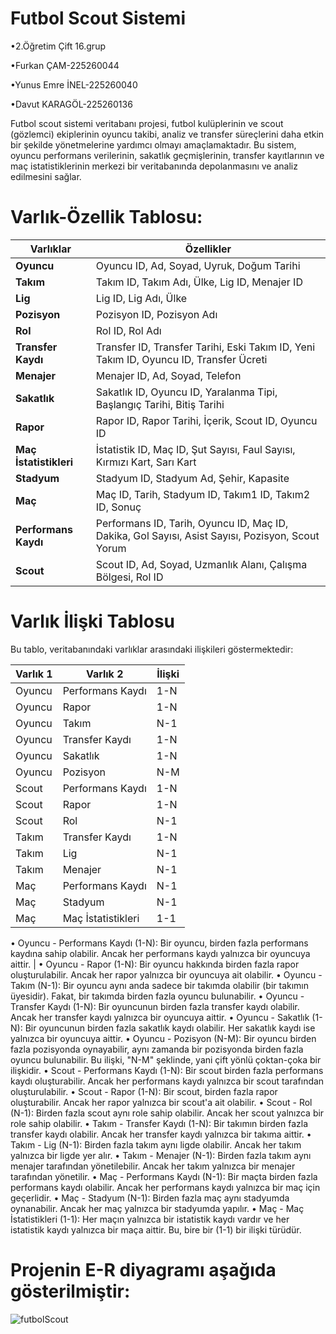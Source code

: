 # Futbol Scout Sistemi
•2.Öğretim Çift 16.grup

•Furkan ÇAM-225260044

•Yunus Emre İNEL-225260040

•Davut KARAGÖL-225260136

Futbol scout sistemi veritabanı projesi, futbol kulüplerinin ve scout (gözlemci) ekiplerinin oyuncu takibi, analiz ve transfer süreçlerini daha etkin bir şekilde yönetmelerine yardımcı olmayı amaçlamaktadır. Bu sistem, oyuncu performans verilerinin, sakatlık geçmişlerinin, transfer kayıtlarının ve maç istatistiklerinin merkezi bir veritabanında depolanmasını ve analiz edilmesini sağlar.

# Varlık-Özellik Tablosu:

| **Varlıklar**           | **Özellikler**                                                                                                      |
|-------------------------|----------------------------------------------------------------------------------------------------------------------|
| **Oyuncu**              | Oyuncu ID, Ad, Soyad, Uyruk, Doğum Tarihi                                                                          |
| **Takım**               | Takım ID, Takım Adı, Ülke, Lig ID, Menajer ID                                                                      |
| **Lig**                 | Lig ID, Lig Adı, Ülke                                                                                               |
| **Pozisyon**            | Pozisyon ID, Pozisyon Adı                                                                                           |
| **Rol**                 | Rol ID, Rol Adı                                                                                                     |
| **Transfer Kaydı**      | Transfer ID, Transfer Tarihi, Eski Takım ID, Yeni Takım ID, Oyuncu ID, Transfer Ücreti                               |
| **Menajer**             | Menajer ID, Ad, Soyad, Telefon                                                                                      |
| **Sakatlık**            | Sakatlık ID, Oyuncu ID, Yaralanma Tipi, Başlangıç Tarihi, Bitiş Tarihi                                             |
| **Rapor**               | Rapor ID, Rapor Tarihi, İçerik, Scout ID, Oyuncu ID                                                                 |
| **Maç İstatistikleri**  | İstatistik ID, Maç ID, Şut Sayısı, Faul Sayısı, Kırmızı Kart, Sarı Kart                                           |
| **Stadyum**             | Stadyum ID, Stadyum Ad, Şehir, Kapasite                                                                            |
| **Maç**                 | Maç ID, Tarih, Stadyum ID, Takım1 ID, Takım2 ID, Sonuç                                                             |
| **Performans Kaydı**    | Performans ID, Tarih, Oyuncu ID, Maç ID, Dakika, Gol Sayısı, Asist Sayısı, Pozisyon, Scout Yorum                   |
| **Scout**               | Scout ID, Ad, Soyad, Uzmanlık Alanı, Çalışma Bölgesi, Rol ID                                                       |

# Varlık İlişki Tablosu

Bu tablo, veritabanındaki varlıklar arasındaki ilişkileri göstermektedir:

| **Varlık 1** | **Varlık 2**           | **İlişki** |
|--------------|------------------------|------------|
| Oyuncu       | Performans Kaydı       | 1-N        |
| Oyuncu       | Rapor                  | 1-N        |
| Oyuncu       | Takım                  | N-1        |
| Oyuncu       | Transfer Kaydı         | 1-N        |
| Oyuncu       | Sakatlık               | 1-N        |
| Oyuncu       | Pozisyon               | N-M        |
| Scout        | Performans Kaydı       | 1-N        |
| Scout        | Rapor                  | 1-N        |
| Scout        | Rol                    | N-1        |
| Takım        | Transfer Kaydı         | 1-N        |
| Takım        | Lig                    | N-1        |
| Takım        | Menajer                | N-1        |
| Maç          | Performans Kaydı       | N-1        |
| Maç          | Stadyum                | N-1        |
| Maç          | Maç İstatistikleri     | 1-1        |

•  Oyuncu - Performans Kaydı (1-N): Bir oyuncu, birden fazla performans kaydına sahip olabilir. Ancak her performans kaydı yalnızca bir oyuncuya aittir. |
•  Oyuncu - Rapor (1-N): Bir oyuncu hakkında birden fazla rapor oluşturulabilir. Ancak her rapor yalnızca bir oyuncuya ait olabilir.
•  Oyuncu - Takım (N-1): Bir oyuncu aynı anda sadece bir takımda olabilir (bir takımın üyesidir). Fakat, bir takımda birden fazla oyuncu bulunabilir.
•  Oyuncu - Transfer Kaydı (1-N): Bir oyuncunun birden fazla transfer kaydı olabilir. Ancak her transfer kaydı yalnızca bir oyuncuya aittir.
•  Oyuncu - Sakatlık (1-N): Bir oyuncunun birden fazla sakatlık kaydı olabilir. Her sakatlık kaydı ise yalnızca bir oyuncuya aittir.
•  Oyuncu - Pozisyon (N-M): Bir oyuncu birden fazla pozisyonda oynayabilir, aynı zamanda bir pozisyonda birden fazla oyuncu bulunabilir. Bu ilişki, "N-M" şeklinde, yani çift yönlü çoktan-çoka bir ilişkidir.
•  Scout - Performans Kaydı (1-N): Bir scout birden fazla performans kaydı oluşturabilir. Ancak her performans kaydı yalnızca bir scout tarafından oluşturulabilir.
•  Scout - Rapor (1-N): Bir scout, birden fazla rapor oluşturabilir. Ancak her rapor yalnızca bir scout'a ait olabilir.
•  Scout - Rol (N-1): Birden fazla scout aynı role sahip olabilir. Ancak her scout yalnızca bir role sahip olabilir.
•  Takım - Transfer Kaydı (1-N): Bir takımın birden fazla transfer kaydı olabilir. Ancak her transfer kaydı yalnızca bir takıma aittir.
•  Takım - Lig (N-1): Birden fazla takım aynı ligde olabilir. Ancak her takım yalnızca bir ligde yer alır.
•  Takım - Menajer (N-1): Birden fazla takım aynı menajer tarafından yönetilebilir. Ancak her takım yalnızca bir menajer tarafından yönetilir.
•  Maç - Performans Kaydı (N-1): Bir maçta birden fazla performans kaydı olabilir. Ancak her performans kaydı yalnızca bir maç için geçerlidir.
•  Maç - Stadyum (N-1): Birden fazla maç aynı stadyumda oynanabilir. Ancak her maç yalnızca bir stadyumda yapılır.
•  Maç - Maç İstatistikleri (1-1): Her maçın yalnızca bir istatistik kaydı vardır ve her istatistik kaydı yalnızca bir maça aittir. Bu, bire bir (1-1) bir ilişki türüdür.


# Projenin E-R diyagramı aşağıda gösterilmiştir:

![futbolScout](https://github.com/user-attachments/assets/914d655e-53b1-47dd-bc85-37760b1a11ae)
